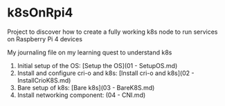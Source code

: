 # k8sOnRpi4
Project to discover how to create a fully working k8s node to run services on Raspberry Pi 4 devices

My journaling file on my learning quest to understand k8s

1. Initial setup of the OS: [Setup the OS](01 - SetupOS.md)
2. Install and configure cri-o and k8s: [Install cri-o and k8s](02 - InstallCrioK8S.md)
3. Bare setup of k8s: [Bare k8s](03 - BareK8S.md)
4. Install networking component: (04 - CNI.md)
